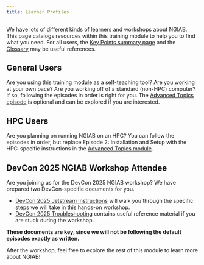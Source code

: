 ```yaml
---
title: Learner Profiles
---
```


We have lots of different kinds of learners and workshops about NGIAB. This page catalogs resources within this training module to help you to find what you need. For all users, the [Key Points summary page](/site/docs/key-points.html) and the [Glossary](/site/docs/reference.html) may be useful references.

## General Users
Are you using this training module as a self-teaching tool? Are you working at your own pace? Are you working off of a standard (non-HPC) computer? If so, following the episodes in order is right for you. The [Advanced Topics episode](/site/docs/advanced-topics.html) is optional and can be explored if you are interested.

## HPC Users
Are you planning on running NGIAB on an HPC? You can follow the episodes in order, but replace Episode 2: Installation and Setup with the HPC-specific instructions in the [Advanced Topics module](/site/docs/advanced-topics.html).

## DevCon 2025 NGIAB Workshop Attendee
Are you joining us for the DevCon 2025 NGIAB workshop? We have prepared two DevCon-specific documents for you. 

- [DevCon 2025 Jetstream Instructions](/site/docs/devcon25js.html) will walk you through the specific steps we will take in this hands-on workshop. 
- [DevCon 2025 Troubleshooting](/site/docs/troubleshooting.html) contains useful reference material if you are stuck during the workshop. 

**These documents are key, since we will not be following the default episodes exactly as written.**

After the workshop, feel free to explore the rest of this module to learn more about NGIAB!